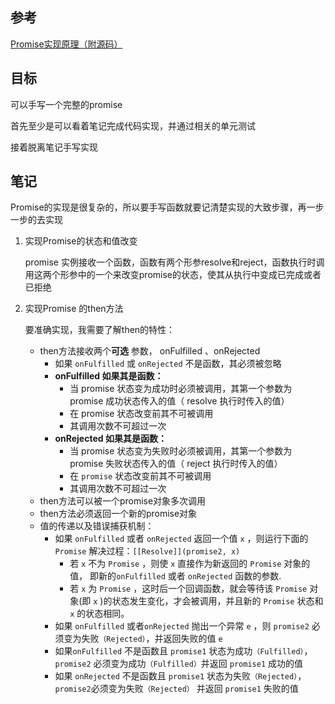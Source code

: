 ## 参考
[Promise实现原理（附源码）](https://juejin.cn/post/6844903665686282253#heading-1)

## 目标
可以手写一个完整的promise

首先至少是可以看着笔记完成代码实现，并通过相关的单元测试

接着脱离笔记手写实现

## 笔记
Promise的实现是很复杂的，所以要手写函数就要记清楚实现的大致步骤，再一步一步的去实现

1. 实现Promise的状态和值改变

   promise 实例接收一个函数，函数有两个形参resolve和reject，函数执行时调用这两个形参中的一个来改变promise的状态，使其从执行中变成已完成或者已拒绝

2. 实现Promise 的then方法

   要准确实现，我需要了解then的特性：

   - then方法接收两个**可选** 参数， onFulfilled 、onRejected
     - 如果 `onFulfilled` 或 `onRejected` 不是函数，其必须被忽略
     - **onFulfilled 如果其是函数：**
       - 当 promise 状态变为成功时必须被调用，其第一个参数为 promise 成功状态传入的值（ resolve 执行时传入的值）
       - 在 promise 状态改变前其不可被调用
       - 其调用次数不可超过一次
     - **onRejected 如果其是函数：**
       - 当 promise 状态变为失败时必须被调用，其第一个参数为 promise 失败状态传入的值（ reject 执行时传入的值）
       - 在 `promise` 状态改变前其不可被调用
       - 其调用次数不可超过一次
   - then方法可以被一个promise对象多次调用
   - then方法必须返回一个新的promise对象
   - 值的传递以及错误捕获机制：
     - 如果 `onFulfilled` 或者 `onRejected` 返回一个值 `x` ，则运行下面的 `Promise` 解决过程：`[[Resolve]](promise2, x)`
       - 若 `x` 不为 `Promise` ，则使 `x` 直接作为新返回的 `Promise` 对象的值， 即新的`onFulfilled` 或者 `onRejected` 函数的参数.
       - 若 `x` 为 `Promise` ，这时后一个回调函数，就会等待该 `Promise` 对象(即 `x` )的状态发生变化，才会被调用，并且新的 `Promise` 状态和 `x` 的状态相同。
     - 如果 `onFulfilled` 或者`onRejected` 抛出一个异常 `e` ，则 `promise2` 必须变为失败`（Rejected）`，并返回失败的值 `e`
     - 如果`onFulfilled` 不是函数且 `promise1` 状态为成功`（Fulfilled）`， `promise2` 必须变为成功`（Fulfilled）`并返回 `promise1` 成功的值
     - 如果 `onRejected` 不是函数且 `promise1` 状态为失败`（Rejected）`，`promise2`必须变为失败`（Rejected）` 并返回 `promise1` 失败的值

   